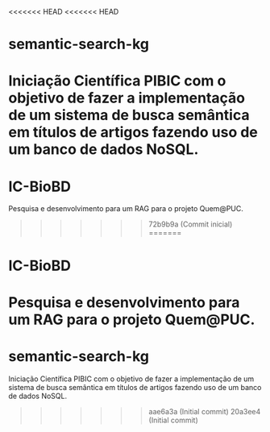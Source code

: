 <<<<<<< HEAD
<<<<<<< HEAD
# semantic-search-kg
Iniciação Científica PIBIC com o objetivo de fazer a implementação de um sistema de busca semântica em títulos de artigos fazendo uso de um banco de dados NoSQL. 
=======
# IC-BioBD
Pesquisa e desenvolvimento para um RAG para o projeto Quem@PUC.
>>>>>>> 72b9b9a (Commit inicial)
=======
# IC-BioBD
Pesquisa e desenvolvimento para um RAG para o projeto Quem@PUC.
=======
# semantic-search-kg
Iniciação Científica PIBIC com o objetivo de fazer a implementação de um sistema de busca semântica em títulos de artigos fazendo uso de um banco de dados NoSQL. 
>>>>>>> aae6a3a (Initial commit)
>>>>>>> 20a3ee4 (Initial commit)
